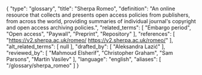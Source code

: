 {
    "type": "glossary",
    "title": "Sherpa Romeo",
    "definition": "An online resource that collects and presents open access policies from publishers, from across the world, providing summaries of individual journal's copyright and open access archiving policies.",
    "related_terms": [
        "Embargo period",
        "Open access",
        "Paywall",
        "Preprint",
        "Repository"
    ],
    "references": [
        "https://v2.sherpa.ac.uk/romeo/ https://v2.sherpa.ac.uk/romeo/"
    ],
    "alt_related_terms": [
        null
    ],
    "drafted_by": [
        "Aleksandra Lazić"
    ],
    "reviewed_by": [
        "Mahmoud Elsherif",
        "Christopher Graham",
        "Sam Parsons",
        "Martin Vasilev"
    ],
    "language": "english",
    "aliases": [
        "/glossary/sherpa_romeo"
    ]
}
